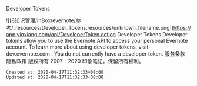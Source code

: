 
Developer Tokens

![[8知识管理/InBox/evernote/参考/_resources/Developer_Tokens.resources/unknown_filename.png]]<https://app.yinxiang.com/api/DeveloperToken.action>
Developer Tokens Developer tokens allow you to use the Evernote API to access your personal Evernote account. To learn more about using developer tokens, visit dev.evernote.com . You do not currently have a developer token. 服务条款 隐私政策 版权所有 2007 - 2020 印象笔记。保留所有权利。

    Created at: 2020-04-17T11:32:33+08:00
    Updated at: 2020-04-17T11:32:33+08:00

